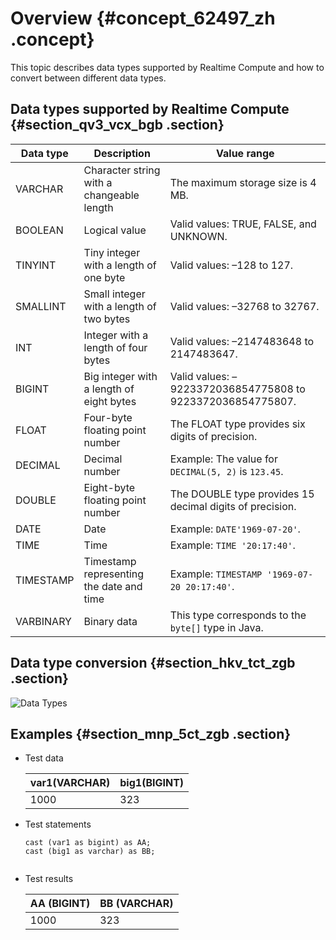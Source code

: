 # Overview {#concept_62497_zh .concept}

This topic describes data types supported by Realtime Compute and how to convert between different data types.

## Data types supported by Realtime Compute {#section_qv3_vcx_bgb .section}

|Data type|Description|Value range|
|---------|-----------|-----------|
|VARCHAR|Character string with a changeable length|The maximum storage size is 4 MB.|
|BOOLEAN|Logical value|Valid values: TRUE, FALSE, and UNKNOWN.|
|TINYINT|Tiny integer with a length of one byte|Valid values: –128 to 127.|
|SMALLINT|Small integer with a length of two bytes|Valid values: –32768 to 32767.|
|INT|Integer with a length of four bytes|Valid values: –2147483648 to 2147483647.|
|BIGINT|Big integer with a length of eight bytes|Valid values: –9223372036854775808 to 9223372036854775807.|
|FLOAT|Four-byte floating point number|The FLOAT type provides six digits of precision.|
|DECIMAL|Decimal number|Example: The value for `DECIMAL(5, 2)` is `123.45`.|
|DOUBLE|Eight-byte floating point number|The DOUBLE type provides 15 decimal digits of precision.|
|DATE|Date|Example: `DATE'1969-07-20'`.|
|TIME|Time|Example: `TIME '20:17:40'`.|
|TIMESTAMP|Timestamp representing the date and time|Example: `TIMESTAMP '1969-07-20 20:17:40'`.|
|VARBINARY|Binary data|This type corresponds to the `byte[]` type in Java.|

## Data type conversion {#section_hkv_tct_zgb .section}

![Data Types](http://static-aliyun-doc.oss-cn-hangzhou.aliyuncs.com/assets/img/40868/156584075534048_en-US.png)

## Examples {#section_mnp_5ct_zgb .section}

-   Test data

    |var1\(VARCHAR\)|big1\(BIGINT\)|
    |---------------|--------------|
    |1000|323|

-   Test statements

    ``` {#codeblock_0nf_0l7_k1m .language-SQL}
    cast (var1 as bigint) as AA;
    cast (big1 as varchar) as BB;
    					
    ```

-   Test results

    |AA \(BIGINT\)|BB \(VARCHAR\)|
    |-------------|--------------|
    |1000|323|


